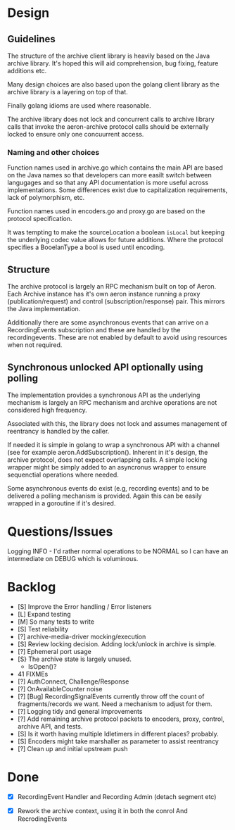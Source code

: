# Design

## Guidelines

The structure of the archive client library is heavily based on the
Java archive library. It's hoped this will aid comprehension, bug fixing,
feature additions etc.

Many design choices are also based upon the golang client library as
the archive library is a layering on top of that.

Finally golang idioms are used where reasonable.

The archive library does not lock and concurrent calls to archive
library calls that invoke the aeron-archive protocol calls should be
externally locked to ensure only one concuurrent access.

### Naming and other choices

Function names used in archive.go which contains the main API are
based on the Java names so that developers can more easilt switch
between langugages and so that any API documentation is more useful
across implementations. Some differences exist due to capitalization
requirements, lack of polymorphism, etc.

Function names used in encoders.go and proxy.go are based on the
protocol specification.

It was tempting to make the sourceLocation a boolean ```isLocal``` but
keeping the underlying codec value allows for future additions. Where
the protocol specifies a BooelanType a bool is used until encoding.

## Structure

The archive protocol is largely an RPC mechanism built on top of
Aeron. Each Archive instance has it's own aeron instance running a
proxy (publication/request) and control (subscription/response)
pair. This mirrors the Java implementation.

Additionally there are some asynchronous events that can arrive on a
RecordingEvents subscription and these are handled by the
recordingevents. These are not enabled by default to avoid using
resources when not required.

## Synchronous unlocked API optionally using polling

The implementation provides a synchronous API as the underlying
mechanism is largely an RPC mechanism and archive operations are not
considered high frequency.

Associated with this, the library does not lock and assumes management
of reentrancy is handled by the caller.

If needed it is simple in golang to wrap a synchronous API with a
channel (see for example aeron.AddSubscription(). Inherent in it's
design, the archive protocol, does not expect overlapping calls. A
simple locking wrapper might be simply added to an asyncronus wrapper
to ensure sequenctial operations where needed.

Some asynchronous events do exist (e.g, recording events) and to be
delivered a polling mechanism is provided. Again this can be easily
wrapped in a goroutine if it's desired.

# Questions/Issues

Logging INFO - I'd rather normal operations to be NORMAL so I can have
an intermediate on DEBUG which is voluminous.

# Backlog
 * [S] Improve the Error handling / Error listeners
 * [L] Expand testing
  * [M] So many tests to write
  * [S] Test reliability
  * [?] archive-media-driver mocking/execution
 * [S] Review locking decision. Adding lock/unlock in archive is simple.
 * [?] Ephemeral port usage
 * [S} The archive state is largely unused. 
   * IsOpen()?
 * 41 FIXMEs
 * [?] AuthConnect, Challenge/Response
 * [?] OnAvailableCounter noise
 * [?] [Bug] RecordingSignalEvents currently throw off the count of
   fragments/records we want. Need a mechanism to adjust for them.
 * [?] Logging tidy and general improvements
 * [?] Add remaining archive protocol packets to encoders, proxy, control, archive API, and tests.
 * [S] Is it worth having multiple Idletimers in different places? probably.
 * [S] Encoders might take marshaller as parameter to assist reentrancy
 * [?] Clean up and initial upstream push
 

# Done
 * [x] RecordingEvent Handler and Recording Admin (detach segment etc)
 * [x] Rework the archive context, using it in both the conrol And RecrodingEvents

